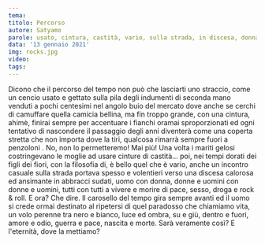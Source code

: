 ```yaml
---
tema:
titolo: Percorso
autore: Satyamo
parole: usato, cintura, castità, vario, sulla strada, in discesa, donna, morire, volo
data: '13 gennaio 2021'
img: rocks.jpg
video: 
tags: 
---
```

Dicono che il percorso del tempo non può che lasciarti uno straccio, come un cencio usato e gettato sulla  pila degli indumenti di seconda mano venduti a pochi centesimi nel angolo buio del mercato dove anche se cerchi di camuffare quella camicia bellina, ma fin troppo grande, con una cintura, ahimè, finirai sempre per  accentuare i fianchi oramai sproporzionati ed ogni tentativo di nascondere il passaggio degli anni diventerà come una coperta stretta che non importa dove la tiri, qualcosa rimarrà sempre fuori a penzoloni .  No, non lo permetteremo! Mai più!  Una volta i mariti gelosi costringevano le moglie ad usare cinture di castità... poi, nei tempi dorati dei figli dei fiori, con la filosofia di, è bello quel che è vario, anche un incontro casuale sulla strada portava spesso e volentieri verso una discesa calorosa ed ansimante in abbracci sudati, uomo con donna, donne e uomini con donne e uomini, tutti con tutti a vivere e morire di pace, sesso, droga e rock & roll. E ora? Che dire. Il carosello del tempo gira sempre avanti ed il uomo si crede ormai destinato al ripetersi di quel paradosso che chiamiamo vita, un volo perenne tra nero e bianco, luce ed ombra, su e giù, dentro e fuori,  amore e odio, guerra e pace, nascita e morte. Sarà veramente così?  E l'eternità, dove la mettiamo?
